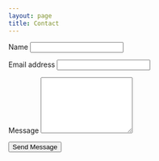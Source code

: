 ```yaml
---
layout: page
title: Contact
---
```

<form name="simpleContactForm" method="POST" data-netlify="true" id="simple-contact-form" class="contact-form">
 <p>
    <label id="contact-form-name-label" for="contact-form-name" class="form-label">Name</label>
    <input type="text" name="name" id="contact-form-name" aria-labelledby="contact-form-name-label" class="form-input" />
 </p>
  <p>
    <label id="contact-form-email-label" for="contact-form-email" class="form-label">Email address</label>
    <input type="email" name="email" id="contact-form-email" aria-labelledby="contact-form-email-label" class="form-input" />
 </p> 
  <p>
    <label id="contact-form-message-label" for="contact-form-message" class="form-label">Message</label>
    <textarea name="message" id="contact-form-message" aria-labelledby="contact-form-message-label" class="form-textarea" rows="7"></textarea>
  </p>
  <p>
    <button type="submit" class="button">Send Message</button>
  </p>
</form>